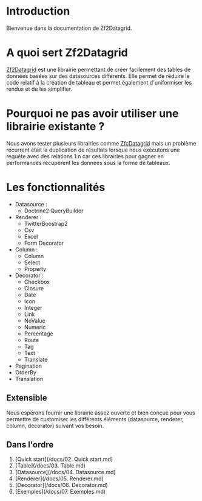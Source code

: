 # Introduction

Bienvenue dans la documentation de Zf2Datagrid.

# A quoi sert Zf2Datagrid

[Zf2Datagrid](https://github.com/Astek-GO/zf2-datagrid) est une librairie permettant de créer facilement des tables de données basées sur des datasources différents. Elle permet de réduire le code relatif à la création de tableau et permet également d'uniformiser les rendus et de les simplifier.

# Pourquoi ne pas avoir utiliser une librairie existante ?

Nous avons tester plusieurs librairies comme [ZfcDatagrid](https://github.com/ThaDafinser/ZfcDatagrid) mais un problème récurrent était la duplication de résultats lorsque nous exécutons une requête avec des relations 1:n car ces librairies pour gagner en performances récupèrent les données sous la forme de tableaux.

# Les fonctionnalités

* Datasource :
  * Doctrine2 QueryBuilder
* Renderer :
  * TwitterBoostrap2
  * Csv
  * Excel
  * Form Decorator
* Column :
  * Column
  * Select
  * Property
* Decorator :
  * Checkbox
  * Closure
  * Date
  * Icon
  * Integer
  * Link
  * NoValue
  * Numeric
  * Percentage
  * Route
  * Tag
  * Text
  * Translate
* Pagination
* OrderBy
* Translation

## Extensible

Nous espérons fournir une librairie assez ouverte et bien conçue pour vous permettre de customiser les différents éléments (datasource, renderer, column, decorator) suivant vos besoin.

## Dans l'ordre

1. [Quick start](/docs/02. Quick start.md)
2. [Table](/docs/03. Table.md)
3. [Datasource](/docs/04. Datasource.md)
4. [Renderer](/docs/05. Renderer.md)
5. [Decorator](/docs/06. Decorator.md)
6. [Exemples](/docs/07. Exemples.md)